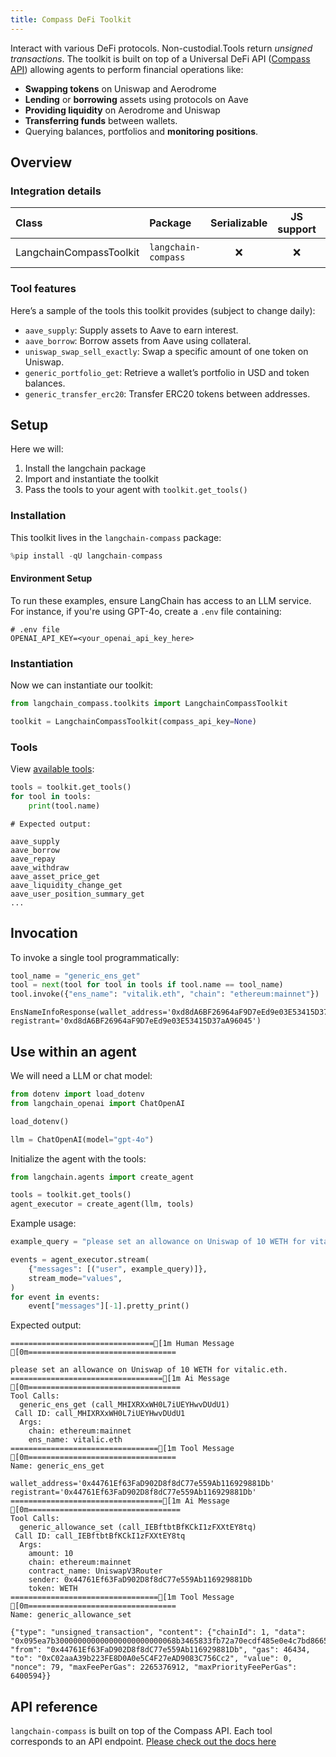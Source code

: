 ```yaml
---
title: Compass DeFi Toolkit
---
```


Interact with various DeFi protocols. Non-custodial.Tools return *unsigned transactions*. The toolkit is built on top of a Universal DeFi API ([Compass API](https://api.compasslabs.ai/)) allowing agents to perform financial operations like:

- **Swapping tokens** on Uniswap and Aerodrome
- **Lending** or **borrowing** assets using protocols on Aave
- **Providing liquidity** on Aerodrome and Uniswap
- **Transferring funds** between wallets.
- Querying balances, portfolios and **monitoring positions**.

## Overview

### Integration details

| Class                    | Package             | Serializable | JS support |                                         Package latest                                         |
|:-------------------------|:--------------------| :---: | :---: |:----------------------------------------------------------------------------------------------:|
| LangchainCompassToolkit  | `langchain-compass` | ❌ | ❌ | ![PyPI - Version](https://img.shields.io/pypi/v/langchain-compass?style=flat-square&label=%20) |

### Tool features

Here’s a sample of the tools this toolkit provides (subject to change daily):

- `aave_supply`: Supply assets to Aave to earn interest.
- `aave_borrow`: Borrow assets from Aave using collateral.
- `uniswap_swap_sell_exactly`: Swap a specific amount of one token on Uniswap.
- `generic_portfolio_get`: Retrieve a wallet’s portfolio in USD and token balances.
- `generic_transfer_erc20`: Transfer ERC20 tokens between addresses.

## Setup

Here we will:

1. Install the langchain package
2. Import and instantiate the toolkit
3. Pass the tools to your agent with `toolkit.get_tools()`

### Installation

This toolkit lives in the `langchain-compass` package:

```python
%pip install -qU langchain-compass
```

#### Environment Setup

To run these examples, ensure LangChain has access to an LLM service. For instance, if you're using GPT-4o, create a `.env` file containing:

```plaintext
# .env file
OPENAI_API_KEY=<your_openai_api_key_here>
```

### Instantiation

Now we can instantiate our toolkit:

```python
from langchain_compass.toolkits import LangchainCompassToolkit

toolkit = LangchainCompassToolkit(compass_api_key=None)
```

### Tools

View [available tools](#tool-features):

```python
tools = toolkit.get_tools()
for tool in tools:
    print(tool.name)
```

```
# Expected output:

aave_supply
aave_borrow
aave_repay
aave_withdraw
aave_asset_price_get
aave_liquidity_change_get
aave_user_position_summary_get
...
```

## Invocation

To invoke a single tool programmatically:

```python
tool_name = "generic_ens_get"
tool = next(tool for tool in tools if tool.name == tool_name)
tool.invoke({"ens_name": "vitalik.eth", "chain": "ethereum:mainnet"})
```

```output
EnsNameInfoResponse(wallet_address='0xd8dA6BF26964aF9D7eEd9e03E53415D37aA96045', registrant='0xd8dA6BF26964aF9D7eEd9e03E53415D37aA96045')
```

## Use within an agent

We will need a LLM or chat model:

```python
from dotenv import load_dotenv
from langchain_openai import ChatOpenAI

load_dotenv()

llm = ChatOpenAI(model="gpt-4o")
```

Initialize the agent with the tools:

```python
from langchain.agents import create_agent

tools = toolkit.get_tools()
agent_executor = create_agent(llm, tools)
```

Example usage:

```python
example_query = "please set an allowance on Uniswap of 10 WETH for vitalic.eth."  # spelt wrong intentionally

events = agent_executor.stream(
    {"messages": [("user", example_query)]},
    stream_mode="values",
)
for event in events:
    event["messages"][-1].pretty_print()
```

Expected output:

```
================================[1m Human Message [0m=================================

please set an allowance on Uniswap of 10 WETH for vitalic.eth.
==================================[1m Ai Message [0m==================================
Tool Calls:
  generic_ens_get (call_MHIXRXxWH0L7iUEYHwvDUdU1)
 Call ID: call_MHIXRXxWH0L7iUEYHwvDUdU1
  Args:
    chain: ethereum:mainnet
    ens_name: vitalic.eth
=================================[1m Tool Message [0m=================================
Name: generic_ens_get

wallet_address='0x44761Ef63FaD902D8f8dC77e559Ab116929881Db' registrant='0x44761Ef63FaD902D8f8dC77e559Ab116929881Db'
==================================[1m Ai Message [0m==================================
Tool Calls:
  generic_allowance_set (call_IEBftbtBfKCkI1zFXXtEY8tq)
 Call ID: call_IEBftbtBfKCkI1zFXXtEY8tq
  Args:
    amount: 10
    chain: ethereum:mainnet
    contract_name: UniswapV3Router
    sender: 0x44761Ef63FaD902D8f8dC77e559Ab116929881Db
    token: WETH
=================================[1m Tool Message [0m=================================
Name: generic_allowance_set

{"type": "unsigned_transaction", "content": {"chainId": 1, "data": "0x095ea7b300000000000000000000000068b3465833fb72a70ecdf485e0e4c7bd8665fc450000000000000000000000000000000000000000000000008ac7230489e80000", "from": "0x44761Ef63FaD902D8f8dC77e559Ab116929881Db", "gas": 46434, "to": "0xC02aaA39b223FE8D0A0e5C4F27eAD9083C756Cc2", "value": 0, "nonce": 79, "maxFeePerGas": 2265376912, "maxPriorityFeePerGas": 6400594}}

```

## API reference

`langchain-compass` is built on top of the Compass API. Each tool corresponds to an API endpoint. [Please check out the docs here](https://api.compasslabs.ai/)
